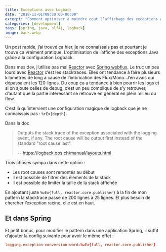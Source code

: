 ```yaml
---
title: Exceptions avec Logback
date: "2018-11-01T08:00:00-00:00"
excerpt: "Comment optimiser à moindre cout l’affichage des exceptions avec logback"
categories: [development]
tags: [spring, java, slf4j, logback]
image: back.webp
---
```


Un post rapide, j’ai trouvé ça hier, je ne connaissais pas et pourtant je trouve ça vraiment pratique. L’optimisation de l’affiche des exceptions Java grâce à la configuration Logback.

<!-- more -->

Dans mes dev, j’utilise pas mal [Reactor] avec [Spring webflux]. Le truc un peu lourd avec [Reactor] c’est les stacktraces. Elles ont tendance à faire plusieurs kilomètres de long à cause de l’imbrication des Flux/Mono. J’en avais qui dépassaient les 120 lignes. Du coup ça a tendance à bien pourrir les logs et si on ajoute celles de debug, c’est un peu compliqué de s’y retrouver, d’autant que la partie intéressant se retrouve en général en plein milieu du flow.

C’est là qu’intervient une configuration magique de logback que je ne connaissais pas : `%rEx{depth}`.

Dans la doc 

> Outputs the stack trace of the exception associated with the logging event, if any. The root cause will be output first instead of the standard "root cause last".
>
> -- https://logback.qos.ch/manual/layouts.html

Trois choses sympa dans cette option :

* Les root causes sont remontés au début
* Il est possible de filtrer des éléments de la stack
* Il est possible de limiter la taille de la stack affichée

En ajoutant juste `%wEx{full, reactor.core.publisher}` à la fin de mon pattern la stacktrace passe de 200 lignes à 25 lignes. Et plus besoin de chercher l’exception racine, elle est en haut.

## Et dans Spring

Et petit bonus, pour modifier le pattern dans une application Spring, il suffit d’ajouter la config suivante pour avoir le même effet :

```conf
logging.exception-conversion-word=%wEx{full, reactor.core.publisher}
```

[Reactor]: https://projectreactor.io/
[Spring webflux]: https://docs.spring.io/spring/docs/current/spring-framework-reference/web-reactive.html